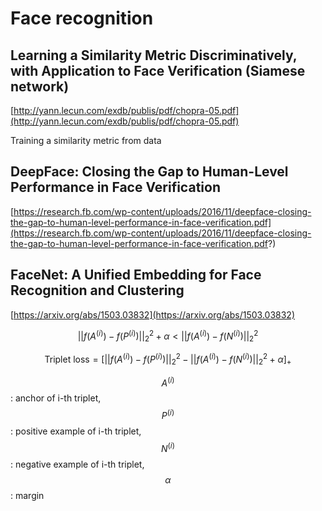 # Face recognition

## Learning a Similarity Metric Discriminatively, with Application to Face Verification \(Siamese network\)

[http://yann.lecun.com/exdb/publis/pdf/chopra-05.pdf](http://yann.lecun.com/exdb/publis/pdf/chopra-05.pdf)

Training a similarity metric from data

## DeepFace: Closing the Gap to Human-Level Performance in Face Verification

[https://research.fb.com/wp-content/uploads/2016/11/deepface-closing-the-gap-to-human-level-performance-in-face-verification.pdf](https://research.fb.com/wp-content/uploads/2016/11/deepface-closing-the-gap-to-human-level-performance-in-face-verification.pdf?)

## FaceNet: A Unified Embedding for Face Recognition and Clustering

[https://arxiv.org/abs/1503.03832](https://arxiv.org/abs/1503.03832)


$$
||f(A^{(i)})-f(P^{(i)})||_2^2 + \alpha \lt ||f(A^{(i)})-f(N^{(i)})||_2^2
$$



$$
\text{Triplet loss}= \Big[||f(A^{(i)})-f(P^{(i)})||_2^2 - ||f(A^{(i)})-f(N^{(i)})||_2^2 + \alpha \Big]_+
$$


$$A^{(i)}$$ : anchor of i-th triplet, $$P^{(i)}$$: positive example of i-th triplet, $$N^{(i)}$$: negative example of i-th triplet, $$\alpha$$: margin

